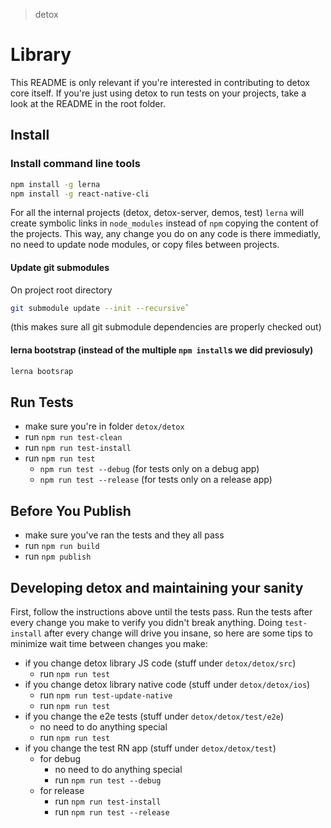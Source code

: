 > detox

# Library

This README is only relevant if you're interested in contributing to detox core itself. If you're just using detox to run tests on your projects, take a look at the README in the root folder.

## Install

### Install command line tools

```sh
npm install -g lerna
npm install -g react-native-cli
```

For all the internal projects (detox, detox-server, demos, test) `lerna` will create symbolic links in `node_modules` instead of `npm` copying the content of the projects. This way, any change you do on any code is there immediatly, no need to update node modules, or copy files between projects.

#### Update git submodules 
On project root directory

```sh
git submodule update --init --recursive`
```
(this makes sure all git submodule dependencies are properly checked out)

#### lerna bootstrap (instead of the multiple `npm install`s we did previosuly)

```sh
lerna bootsrap
```

## Run Tests

* make sure you're in folder `detox/detox`
* run `npm run test-clean`
* run `npm run test-install`
* run `npm run test`
  * `npm run test --debug` (for tests only on a debug app)
  * `npm run test --release` (for tests only on a release app)

## Before You Publish

* make sure you've ran the tests and they all pass
* run `npm run build`
* run `npm publish`

## Developing detox and maintaining your sanity

First, follow the instructions above until the tests pass. Run the tests after every change you make to verify you didn't break anything. Doing `test-install` after every change will drive you insane, so here are some tips to minimize wait time between changes you make:

 * if you change detox library JS code (stuff under `detox/detox/src`)
   * run `npm run test`
 * if you change detox library native code (stuff under `detox/detox/ios`)
   * run `npm run test-update-native`
   * run `npm run test`
 * if you change the e2e tests (stuff under `detox/detox/test/e2e`)
   * no need to do anything special
   * run `npm run test`
 * if you change the test RN app (stuff under `detox/detox/test`)
   * for debug
     * no need to do anything special
     * run `npm run test --debug`
   * for release
     * run `npm run test-install`
     * run `npm run test --release`
